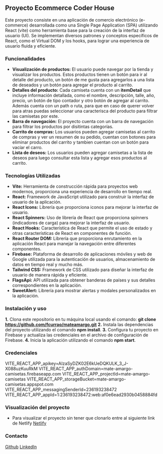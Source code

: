 ## Proyecto Ecommerce Coder House
Este proyecto consiste en una aplicación de comercio electrónico (e-commerce) desarrollada como una Single Page Application (SPA) utilizando React (vite) como herramienta base para la creación de la interfaz de usuario (UI). Se implementan diversos patrones y conceptos específicos de React, como el Virtual DOM y los hooks, para lograr una experiencia de usuario fluida y eficiente.

### Funcionalidades

- **Visualización de productos:** El usuario puede navegar por la tienda y visualizar los productos. Estos productos tienen un botón para ir al detalle del producto, un botón de me gusta para agregarlos a una lista de deseados  y un botón para agregar el producto al carrito.
- **Detalles del producto:** Cada camiseta cuenta con un **itemDetail** que incluye información detallada, como el nombre, descripción, talle, año, precio, un botón de tipo contador y otro botón de agregar al carrito. Además cuenta con un path o ruta, para que en caso de querer volver para atras puedas seleccionar una caracterisca del producto para filtrar las camisetas por este.
- **Barra de navegación:** El proyecto cuenta con un barra de navegación para filtrar los productos por disitintas categorías.
- **Carrito de compras:** Los usuarios pueden agregar camisetas al carrito de compras y ver un resumen de su pedido, cuentan con botones para eliminar productos del carrito y tambien cuentan con un botón para vacíar el carro.
- **Lista de deseos:** Los usuarios pueden agregar camisetas a la lista de deseos para luego consultar esta lista y agregar esos productos al carrito.

### Tecnologías Utilizadas
- **Vite:** Herramienta de construcción rápida para proyectos web modernos, proporciona una experiencia de desarrollo en tiempo real.
- **React:** Framework de JavaScript utilizado para construir la interfaz de usuario de la aplicación.
- **React Icons:** Librería que proporciona iconos para mejorar la interfaz de usuario.
- **React Spinners:** Uso de librería de React que proporciona spinners (indicadores de carga) para mejorar la interfaz de usuario.
- **React Hooks:** Característica de React que permite el uso de estado y otras características de React en componentes de función. 
- **React Router DOM:** Librería que proporciona enrutamiento en la aplicación React para manejar la navegación entre diferentes componentes.
- **Firebase:** Plataforma de desarrollo de aplicaciones móviles y web de Google utilizada para la autenticación de usuarios, almacenamiento de datos en tiempo real y mucho más.
- **Tailwind CSS:** Framework de CSS utilizado para diseñar la interfaz de usuario de manera rápida y eficiente.
- **FlagsApi:** API utilizada para obtener banderas de países y sus detalles correspondientes en la aplicación.
- **SweetAlert:** Librería para mostrar alertas y modales personalizados en la aplicación.

### Instalación y uso

**1.** Clona este repositorio en tu máquina local usando el comando: **git clone https://github.com/fcurrao/mateamargo.git**
**2.** Instala las dependencias del proyecto utilizando el comando **npm install**.
**3.** Configura tu proyecto en Firebase y actualiza las credenciales en el archivo de configuración de Firebase.
**4.** Inicia la aplicación utilizando el comando **npm start**.


### Credenciales
VITE_REACT_APP_apikey=AIzaSyDZK02E6kUeDQKULK_3_J-X088uzKuuRkM
VITE_REACT_APP_authDomain=mate-amargo-camisetas.firebaseapp.com
VITE_REACT_APP_projectId=mate-amargo-camisetas
VITE_REACT_APP_storageBucket=mate-amargo-camisetas.appspot.com
VITE_REACT_APP_messagingSenderId=236193238472
VITE_REACT_APP_appId=1:236193238472:web:af0e6ead2930b0458884fd

### Visualización del proyecto
- Para visualizar el proyecto sin tener que clonarlo entre al siguiente link de Netlify [Netlify](https://mate-amargo.netlify.app/)

### Contacto
[Github](https://github.com/fcurrao/)
[LinkedIn](https://www.linkedin.com/fcurrao/) 

